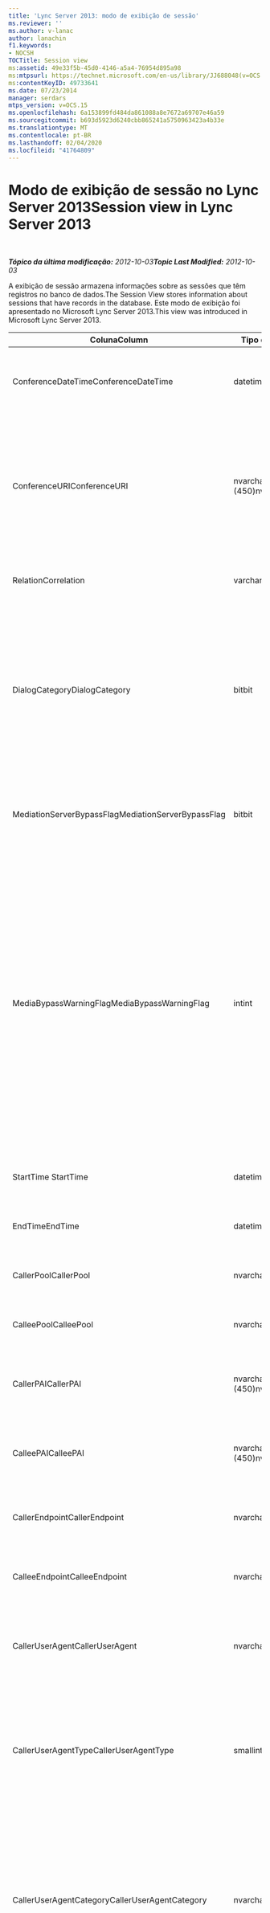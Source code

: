 ```yaml
---
title: 'Lync Server 2013: modo de exibição de sessão'
ms.reviewer: ''
ms.author: v-lanac
author: lanachin
f1.keywords:
- NOCSH
TOCTitle: Session view
ms:assetid: 49e33f5b-45d0-4146-a5a4-76954d895a98
ms:mtpsurl: https://technet.microsoft.com/en-us/library/JJ688048(v=OCS.15)
ms:contentKeyID: 49733641
ms.date: 07/23/2014
manager: serdars
mtps_version: v=OCS.15
ms.openlocfilehash: 6a153899fd484da861088a8e7672a69707e46a59
ms.sourcegitcommit: b693d5923d6240cbb865241a5750963423a4b33e
ms.translationtype: MT
ms.contentlocale: pt-BR
ms.lasthandoff: 02/04/2020
ms.locfileid: "41764809"
---
```

<div data-xmlns="http://www.w3.org/1999/xhtml">

<div class="topic" data-xmlns="http://www.w3.org/1999/xhtml" data-msxsl="urn:schemas-microsoft-com:xslt" data-cs="http://msdn.microsoft.com/en-us/">

<div data-asp="http://msdn2.microsoft.com/asp">

# <a name="session-view-in-lync-server-2013"></a><span data-ttu-id="91076-102">Modo de exibição de sessão no Lync Server 2013</span><span class="sxs-lookup"><span data-stu-id="91076-102">Session view in Lync Server 2013</span></span>

</div>

<div id="mainSection">

<div id="mainBody">

<span> </span>

<span data-ttu-id="91076-103">_**Tópico da última modificação:** 2012-10-03_</span><span class="sxs-lookup"><span data-stu-id="91076-103">_**Topic Last Modified:** 2012-10-03_</span></span>

<span data-ttu-id="91076-104">A exibição de sessão armazena informações sobre as sessões que têm registros no banco de dados.</span><span class="sxs-lookup"><span data-stu-id="91076-104">The Session View stores information about sessions that have records in the database.</span></span> <span data-ttu-id="91076-105">Este modo de exibição foi apresentado no Microsoft Lync Server 2013.</span><span class="sxs-lookup"><span data-stu-id="91076-105">This view was introduced in Microsoft Lync Server 2013.</span></span>


<table>
<colgroup>
<col style="width: 33%" />
<col style="width: 33%" />
<col style="width: 33%" />
</colgroup>
<thead>
<tr class="header">
<th><span data-ttu-id="91076-106">Coluna</span><span class="sxs-lookup"><span data-stu-id="91076-106">Column</span></span></th>
<th><span data-ttu-id="91076-107">Tipo de dados</span><span class="sxs-lookup"><span data-stu-id="91076-107">Data Type</span></span></th>
<th><span data-ttu-id="91076-108">Detalhes</span><span class="sxs-lookup"><span data-stu-id="91076-108">Details</span></span></th>
</tr>
</thead>
<tbody>
<tr class="odd">
<td><p><span data-ttu-id="91076-109">ConferenceDateTime</span><span class="sxs-lookup"><span data-stu-id="91076-109">ConferenceDateTime</span></span></p></td>
<td><p><span data-ttu-id="91076-110">datetime</span><span class="sxs-lookup"><span data-stu-id="91076-110">datetime</span></span></p></td>
<td><p><span data-ttu-id="91076-111">Referenciado da tabela de mídia.</span><span class="sxs-lookup"><span data-stu-id="91076-111">Referenced from the MediaLine Table.</span></span></p></td>
</tr>
<tr class="even">
<td><p><span data-ttu-id="91076-112">ConferenceURI</span><span class="sxs-lookup"><span data-stu-id="91076-112">ConferenceURI</span></span></p></td>
<td><p><span data-ttu-id="91076-113">nvarchar (450)</span><span class="sxs-lookup"><span data-stu-id="91076-113">nvarchar(450)</span></span></p></td>
<td><p><span data-ttu-id="91076-114">URL da conferência se for uma conferência ou caixa de diálogo se for uma sessão ponto a ponto.</span><span class="sxs-lookup"><span data-stu-id="91076-114">Conference URI if this is a conference, or DialogID if this is a peer-to-peer session.</span></span></p></td>
</tr>
<tr class="odd">
<td><p><span data-ttu-id="91076-115">Relation</span><span class="sxs-lookup"><span data-stu-id="91076-115">Correlation</span></span></p></td>
<td><p><span data-ttu-id="91076-116">varchar (max)</span><span class="sxs-lookup"><span data-stu-id="91076-116">varchar(max)</span></span></p></td>
<td><p><span data-ttu-id="91076-117">ID de correlação da sessão.</span><span class="sxs-lookup"><span data-stu-id="91076-117">Correlation ID of the session.</span></span></p></td>
</tr>
<tr class="even">
<td><p><span data-ttu-id="91076-118">DialogCategory</span><span class="sxs-lookup"><span data-stu-id="91076-118">DialogCategory</span></span></p></td>
<td><p><span data-ttu-id="91076-119">bit</span><span class="sxs-lookup"><span data-stu-id="91076-119">bit</span></span></p></td>
<td><p><span data-ttu-id="91076-120">Categoria da caixa de diálogo; 0 é o servidor do Lync para o segmento do servidor de mediação; 1 é o servidor de mediação para a perna do gateway PSTN.</span><span class="sxs-lookup"><span data-stu-id="91076-120">Dialog category; 0 is Lync Server to Mediation Server leg; 1 is Mediation Server to PSTN gateway leg.</span></span></p></td>
</tr>
<tr class="odd">
<td><p><span data-ttu-id="91076-121">MediationServerBypassFlag</span><span class="sxs-lookup"><span data-stu-id="91076-121">MediationServerBypassFlag</span></span></p></td>
<td><p><span data-ttu-id="91076-122">bit</span><span class="sxs-lookup"><span data-stu-id="91076-122">bit</span></span></p></td>
<td><p><span data-ttu-id="91076-123">Indica se a chamada foi ignorada ou não.</span><span class="sxs-lookup"><span data-stu-id="91076-123">Indicates whether or not the call was bypassed.</span></span></p></td>
</tr>
<tr class="even">
<td><p><span data-ttu-id="91076-124">MediaBypassWarningFlag</span><span class="sxs-lookup"><span data-stu-id="91076-124">MediaBypassWarningFlag</span></span></p></td>
<td><p><span data-ttu-id="91076-125">int</span><span class="sxs-lookup"><span data-stu-id="91076-125">int</span></span></p></td>
<td><p><span data-ttu-id="91076-126">Esse campo, se presente, indicará por que uma chamada não foi ignorada mesmo se as IDs de bypass forem atendidas.</span><span class="sxs-lookup"><span data-stu-id="91076-126">This field, if present, indicates why a call was not bypassed even if the bypass IDs matched.</span></span> <span data-ttu-id="91076-127">Para o Lync Server, somente um valor é definido:</span><span class="sxs-lookup"><span data-stu-id="91076-127">For Lync Server, only one value is defined:</span></span></p>
<p><span data-ttu-id="91076-128">0x0001 – ID de bypass desconhecido para o adaptador de rede padrão</span><span class="sxs-lookup"><span data-stu-id="91076-128">0x0001 – Unknown bypass ID for Default network adapter</span></span></p></td>
</tr>
<tr class="odd">
<td><p><span data-ttu-id="91076-129">StartTime </span><span class="sxs-lookup"><span data-stu-id="91076-129">StartTime</span></span></p></td>
<td><p><span data-ttu-id="91076-130">datetime</span><span class="sxs-lookup"><span data-stu-id="91076-130">datetime</span></span></p></td>
<td><p><span data-ttu-id="91076-131">Hora de início da chamada.</span><span class="sxs-lookup"><span data-stu-id="91076-131">Call start time.</span></span></p></td>
</tr>
<tr class="even">
<td><p><span data-ttu-id="91076-132">EndTime</span><span class="sxs-lookup"><span data-stu-id="91076-132">EndTime</span></span></p></td>
<td><p><span data-ttu-id="91076-133">datetime</span><span class="sxs-lookup"><span data-stu-id="91076-133">datetime</span></span></p></td>
<td><p><span data-ttu-id="91076-134">Hora de término da chamada.</span><span class="sxs-lookup"><span data-stu-id="91076-134">Call end time.</span></span></p></td>
</tr>
<tr class="odd">
<td><p><span data-ttu-id="91076-135">CallerPool</span><span class="sxs-lookup"><span data-stu-id="91076-135">CallerPool</span></span></p></td>
<td><p><span data-ttu-id="91076-136">nvarchar(256)</span><span class="sxs-lookup"><span data-stu-id="91076-136">nvarchar(256)</span></span></p></td>
<td><p><span data-ttu-id="91076-137">FQDN do pool de chamadas.</span><span class="sxs-lookup"><span data-stu-id="91076-137">Caller pool FQDN.</span></span></p></td>
</tr>
<tr class="even">
<td><p><span data-ttu-id="91076-138">CalleePool</span><span class="sxs-lookup"><span data-stu-id="91076-138">CalleePool</span></span></p></td>
<td><p><span data-ttu-id="91076-139">nvarchar(256)</span><span class="sxs-lookup"><span data-stu-id="91076-139">nvarchar(256)</span></span></p></td>
<td><p><span data-ttu-id="91076-140">FQDN do pool do chamador.</span><span class="sxs-lookup"><span data-stu-id="91076-140">Callee pool FQDN.</span></span></p></td>
</tr>
<tr class="odd">
<td><p><span data-ttu-id="91076-141">CallerPAI</span><span class="sxs-lookup"><span data-stu-id="91076-141">CallerPAI</span></span></p></td>
<td><p><span data-ttu-id="91076-142">nvarchar (450)</span><span class="sxs-lookup"><span data-stu-id="91076-142">nvarchar(450)</span></span></p></td>
<td><p><span data-ttu-id="91076-143">URI de identidade declarado p do chamador.</span><span class="sxs-lookup"><span data-stu-id="91076-143">Caller’s p-asserted identity URI.</span></span></p></td>
</tr>
<tr class="even">
<td><p><span data-ttu-id="91076-144">CalleePAI</span><span class="sxs-lookup"><span data-stu-id="91076-144">CalleePAI</span></span></p></td>
<td><p><span data-ttu-id="91076-145">nvarchar (450)</span><span class="sxs-lookup"><span data-stu-id="91076-145">nvarchar(450)</span></span></p></td>
<td><p><span data-ttu-id="91076-146">URI de identidade declarada do p do chamador.</span><span class="sxs-lookup"><span data-stu-id="91076-146">Callee’s p-asserted identity URI.</span></span></p></td>
</tr>
<tr class="odd">
<td><p><span data-ttu-id="91076-147">CallerEndpoint</span><span class="sxs-lookup"><span data-stu-id="91076-147">CallerEndpoint</span></span></p></td>
<td><p><span data-ttu-id="91076-148">nvarchar(256)</span><span class="sxs-lookup"><span data-stu-id="91076-148">nvarchar(256)</span></span></p></td>
<td><p><span data-ttu-id="91076-149">Nome do ponto de extremidade do chamador.</span><span class="sxs-lookup"><span data-stu-id="91076-149">Caller’s endpoint name.</span></span></p></td>
</tr>
<tr class="even">
<td><p><span data-ttu-id="91076-150">CalleeEndpoint</span><span class="sxs-lookup"><span data-stu-id="91076-150">CalleeEndpoint</span></span></p></td>
<td><p><span data-ttu-id="91076-151">nvarchar(256)</span><span class="sxs-lookup"><span data-stu-id="91076-151">nvarchar(256)</span></span></p></td>
<td><p><span data-ttu-id="91076-152">Nome do ponto de extremidade do chamador.</span><span class="sxs-lookup"><span data-stu-id="91076-152">Caller’s endpoint name.</span></span></p></td>
</tr>
<tr class="odd">
<td><p><span data-ttu-id="91076-153">CallerUserAgent</span><span class="sxs-lookup"><span data-stu-id="91076-153">CallerUserAgent</span></span></p></td>
<td><p><span data-ttu-id="91076-154">nvarchar(256)</span><span class="sxs-lookup"><span data-stu-id="91076-154">nvarchar(256)</span></span></p></td>
<td><p><span data-ttu-id="91076-155">Cadeia de caracteres do agente do usuário do chamador.</span><span class="sxs-lookup"><span data-stu-id="91076-155">Caller’s user agent string.</span></span></p></td>
</tr>
<tr class="even">
<td><p><span data-ttu-id="91076-156">CallerUserAgentType</span><span class="sxs-lookup"><span data-stu-id="91076-156">CallerUserAgentType</span></span></p></td>
<td><p><span data-ttu-id="91076-157">smallint</span><span class="sxs-lookup"><span data-stu-id="91076-157">smallint</span></span></p></td>
<td><p><span data-ttu-id="91076-158">Tipo de agente do usuário do chamador.</span><span class="sxs-lookup"><span data-stu-id="91076-158">Type of caller’s user agent.</span></span> <span data-ttu-id="91076-159">Consulte a <a href="lync-server-2013-useragent-table.md">tabela UserAgent no Lync Server 2013</a> para obter detalhes.</span><span class="sxs-lookup"><span data-stu-id="91076-159">See the <a href="lync-server-2013-useragent-table.md">UserAgent table in Lync Server 2013</a> for details.</span></span></p></td>
</tr>
<tr class="odd">
<td><p><span data-ttu-id="91076-160">CallerUserAgentCategory</span><span class="sxs-lookup"><span data-stu-id="91076-160">CallerUserAgentCategory</span></span></p></td>
<td><p><span data-ttu-id="91076-161">nvarchar (64)</span><span class="sxs-lookup"><span data-stu-id="91076-161">nvarchar (64)</span></span></p></td>
<td><p><span data-ttu-id="91076-162">Categoria do agente do usuário do chamador.</span><span class="sxs-lookup"><span data-stu-id="91076-162">Category of caller’s user agent.</span></span> <span data-ttu-id="91076-163">Consulte a <a href="lync-server-2013-useragentdef-table-qoe.md">tabela UserAgentDef (QoE) no Lync Server 2013</a> para obter detalhes.</span><span class="sxs-lookup"><span data-stu-id="91076-163">See the <a href="lync-server-2013-useragentdef-table-qoe.md">UserAgentDef table (QoE) in Lync Server 2013</a> for details.</span></span></p></td>
</tr>
<tr class="even">
<td><p><span data-ttu-id="91076-164">CalleeUserAgent</span><span class="sxs-lookup"><span data-stu-id="91076-164">CalleeUserAgent</span></span></p></td>
<td><p><span data-ttu-id="91076-165">nvarchar(256)</span><span class="sxs-lookup"><span data-stu-id="91076-165">nvarchar(256)</span></span></p></td>
<td><p><span data-ttu-id="91076-166">Cadeia de caracteres do agente do usuário do chamador.</span><span class="sxs-lookup"><span data-stu-id="91076-166">Callee’s user agent string.</span></span></p></td>
</tr>
<tr class="odd">
<td><p><span data-ttu-id="91076-167">CalleeUserAgentType</span><span class="sxs-lookup"><span data-stu-id="91076-167">CalleeUserAgentType</span></span></p></td>
<td><p><span data-ttu-id="91076-168">smallint</span><span class="sxs-lookup"><span data-stu-id="91076-168">smallint</span></span></p></td>
<td><p><span data-ttu-id="91076-169">Tipo de agente do usuário para o chamador.</span><span class="sxs-lookup"><span data-stu-id="91076-169">Type of user agent for the callee.</span></span> <span data-ttu-id="91076-170">Consulte a <a href="lync-server-2013-useragent-table.md">tabela UserAgent no Lync Server 2013</a> para obter detalhes.</span><span class="sxs-lookup"><span data-stu-id="91076-170">See the <a href="lync-server-2013-useragent-table.md">UserAgent table in Lync Server 2013</a> for details.</span></span></p></td>
</tr>
<tr class="even">
<td><p><span data-ttu-id="91076-171">CalleeUserAgentCategory</span><span class="sxs-lookup"><span data-stu-id="91076-171">CalleeUserAgentCategory</span></span></p></td>
<td><p><span data-ttu-id="91076-172">nvarchar (64)</span><span class="sxs-lookup"><span data-stu-id="91076-172">nvarchar (64)</span></span></p></td>
<td><p><span data-ttu-id="91076-173">Categoria do agente do usuário para o chamador.</span><span class="sxs-lookup"><span data-stu-id="91076-173">User agent category for the callee.</span></span> <span data-ttu-id="91076-174">Consulte a <a href="lync-server-2013-useragentdef-table-qoe.md">tabela UserAgentDef (QoE) no Lync Server 2013</a> para obter detalhes.</span><span class="sxs-lookup"><span data-stu-id="91076-174">See the <a href="lync-server-2013-useragentdef-table-qoe.md">UserAgentDef table (QoE) in Lync Server 2013</a> for details.</span></span></p></td>
</tr>
<tr class="odd">
<td><p><span data-ttu-id="91076-175">CallerURI</span><span class="sxs-lookup"><span data-stu-id="91076-175">CallerURI</span></span></p></td>
<td><p><span data-ttu-id="91076-176">nvarchar (450)</span><span class="sxs-lookup"><span data-stu-id="91076-176">nvarchar(450)</span></span></p></td>
<td><p><span data-ttu-id="91076-177">URI do chamador.</span><span class="sxs-lookup"><span data-stu-id="91076-177">Caller’s URI.</span></span></p></td>
</tr>
<tr class="even">
<td><p><span data-ttu-id="91076-178">CalleeURI</span><span class="sxs-lookup"><span data-stu-id="91076-178">CalleeURI</span></span></p></td>
<td><p><span data-ttu-id="91076-179">nvarchar (450)</span><span class="sxs-lookup"><span data-stu-id="91076-179">nvarchar(450)</span></span></p></td>
<td><p><span data-ttu-id="91076-180">URI do chamador.</span><span class="sxs-lookup"><span data-stu-id="91076-180">Callee’s URI.</span></span></p></td>
</tr>
<tr class="odd">
<td><p><span data-ttu-id="91076-181">CallPrioirty</span><span class="sxs-lookup"><span data-stu-id="91076-181">CallPrioirty</span></span></p></td>
<td><p><span data-ttu-id="91076-182">int</span><span class="sxs-lookup"><span data-stu-id="91076-182">int</span></span></p></td>
<td><p><span data-ttu-id="91076-183">Prioridade da chamada.</span><span class="sxs-lookup"><span data-stu-id="91076-183">Priority of the call.</span></span></p></td>
</tr>
</tbody>
</table>


</div>

<span> </span>

</div>

</div>

</div>

